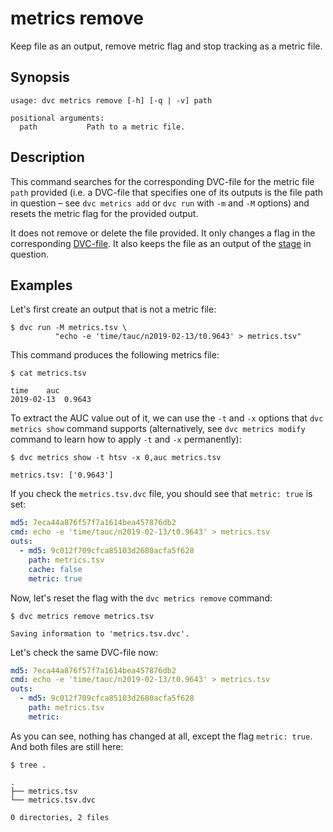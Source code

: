 # metrics remove

Keep file as an output, remove metric flag and stop tracking as a metric file.

## Synopsis

```usage
usage: dvc metrics remove [-h] [-q | -v] path

positional arguments:
  path           Path to a metric file.

```

## Description

This command searches for the corresponding DVC-file for the metric file `path`
provided (i.e. a DVC-file that specifies one of its outputs is the file path in
question – see `dvc metrics add` or `dvc run` with `-m` and `-M` options) and
resets the metric flag for the provided output.

It does not remove or delete the file provided. It only changes a flag in the
corresponding [DVC-file](/doc/user-guide/dvc-file-format). It also keeps the
file as an output of the [stage](/doc/commands-reference/run) in question.

## Examples

Let's first create an output that is not a metric file:

```dvc
$ dvc run -M metrics.tsv \
          "echo -e 'time/tauc/n2019-02-13/t0.9643' > metrics.tsv"
```

This command produces the following metrics file:

```dvc
$ cat metrics.tsv

time	auc
2019-02-13	0.9643

```

To extract the AUC value out of it, we can use the `-t` and `-x` options that
`dvc metrics show` command supports (alternatively, see `dvc metrics modify`
command to learn how to apply `-t` and `-x` permanently):

```dvc
$ dvc metrics show -t htsv -x 0,auc metrics.tsv

metrics.tsv: ['0.9643']
```

If you check the `metrics.tsv.dvc` file, you should see that `metric: true` is
set:

```yaml
md5: 7eca44a876f57f7a1614bea457876db2
cmd: echo -e 'time/tauc/n2019-02-13/t0.9643' > metrics.tsv
outs:
  - md5: 9c012f709cfca85103d2680acfa5f628
    path: metrics.tsv
    cache: false
    metric: true
```

Now, let's reset the flag with the `dvc metrics remove` command:

```dvc
$ dvc metrics remove metrics.tsv

Saving information to 'metrics.tsv.dvc'.
```

Let's check the same DVC-file now:

```yaml
md5: 7eca44a876f57f7a1614bea457876db2
cmd: echo -e 'time/tauc/n2019-02-13/t0.9643' > metrics.tsv
outs:
  - md5: 9c012f709cfca85103d2680acfa5f628
    path: metrics.tsv
    metric:
```

As you can see, nothing has changed at all, except the flag `metric: true`. And
both files are still here:

```dvc
$ tree .

.
├── metrics.tsv
└── metrics.tsv.dvc

0 directories, 2 files
```

